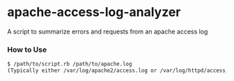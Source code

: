 # apache-access-log-analyzer
A script to summarize errors and requests from an apache access log

### How to Use

``` bash
$ /path/to/script.rb /path/to/apache.log 
(Typically either /var/log/apache2/access.log or /var/log/httpd/access_log) 
```
